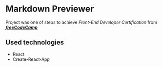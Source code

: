 # Markdown Previewer

Project was one of steps to achieve _Front-End Developer Certification_ from [**_freeCodeCamp_**](https://www.freecodecamp.org)

## Used technologies

- React
- Create-React-App
